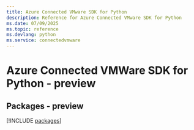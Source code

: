 ```yaml
---
title: Azure Connected VMware SDK for Python
description: Reference for Azure Connected VMware SDK for Python
ms.date: 07/09/2025
ms.topic: reference
ms.devlang: python
ms.service: connectedvmware
---
```

# Azure Connected VMWare SDK for Python - preview
## Packages - preview
[!INCLUDE [packages](connected-vmware-index.md)]